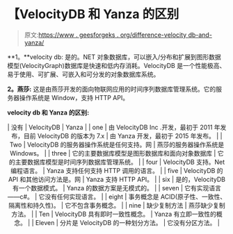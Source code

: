 # 【VelocityDB 和 Yanza 的区别

> 原文:[https://www . geesforgeks . org/difference-velocity db-and-yanza/](https://www.geeksforgeeks.org/difference-between-velocitydb-and-yanza/)

**1。**velocity db:
是的。NET 对象数据库，可以嵌入/分布和扩展到图形数据模型(VelocityGraph)数据库是快速和低内存消耗。VelocityDB 是一个性能极高、易于使用、可扩展、可嵌入和可分发的对象数据库系统。

**2。燕莎:**
这是由燕莎开发的面向物联网应用的时间序列数据库管理系统。它的服务器操作系统是 Window，支持 HTTP API。

**velocity db 和 Yanza 的区别:**

<center>

| 没有 | VelocityDB | Yanza |
| one | 由 VelocityDB Inc .开发，最初于 2011 年发布，目前 VelocityDB 的版本为 7.x | 由 Yanza 开发，最初于 2015 年发布。 |
| Two | VelocityDB 的服务器操作系统是任何支持。网 | 燕莎的服务器操作系统是 Windows。 |
| three | 它的主要数据库模型是图形数据库和面向对象数据库 | 它的主要数据库模型是时间序列数据库管理系统。 |
| four | VelocityDB 支持。Net 编程语言。 | Yanza 支持任何支持 HTTP 调用的语言。 |
| five | VelocityDB 的 API 和其他访问方法是。网 | Yanza 支持 HTTP API。 |
| six | 是的，VelocityDB 有一个数据模式。 | Yanza 的数据方案是无模式的。 |
| seven | 它有实现语言——c#。 | 它没有任何实现语言。 |
| eight | 事务概念是 ACID(原子性、一致性、隔离性和持久性)。 | 它不包含事务概念。 |
| nine | 缺少复制方法 | 燕莎缺少复制方法。 |
| Ten | VelocityDB 具有即时一致性概念。 | Yanza 有立即一致性的概念。 |
| Eleven | 分片是 VelocityDB 的一种划分方法。 | 它没有分区方法。 |

</center>